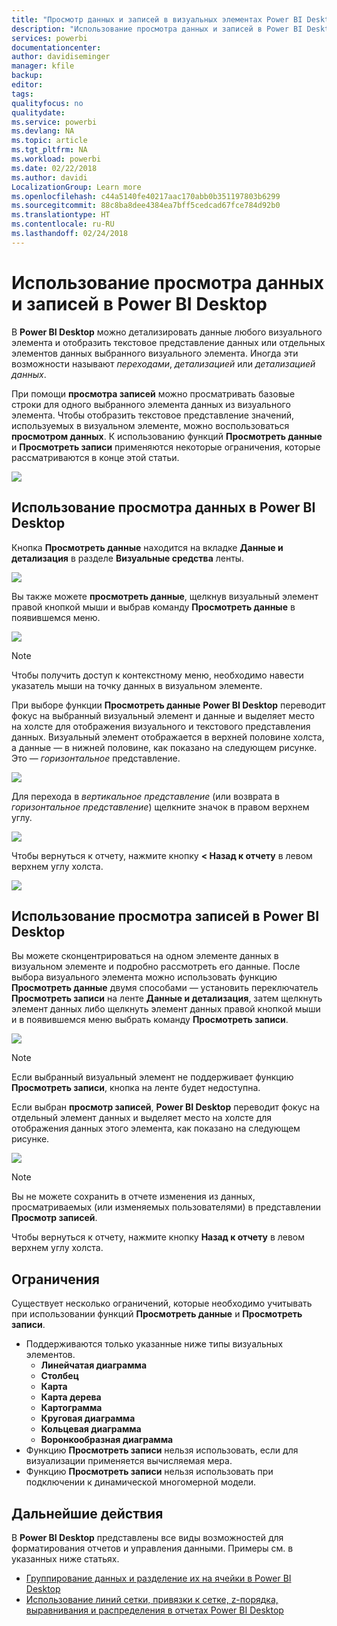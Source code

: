 ```yaml
---
title: "Просмотр данных и записей в визуальных элементах Power BI Desktop"
description: "Использование просмотра данных и записей в Power BI Desktop для детализации данных"
services: powerbi
documentationcenter: 
author: davidiseminger
manager: kfile
backup: 
editor: 
tags: 
qualityfocus: no
qualitydate: 
ms.service: powerbi
ms.devlang: NA
ms.topic: article
ms.tgt_pltfrm: NA
ms.workload: powerbi
ms.date: 02/22/2018
ms.author: davidi
LocalizationGroup: Learn more
ms.openlocfilehash: c44a5140fe40217aac170abb0b351197803b6299
ms.sourcegitcommit: 88c8ba8dee4384ea7bff5cedcad67fce784d92b0
ms.translationtype: HT
ms.contentlocale: ru-RU
ms.lasthandoff: 02/24/2018
---
```

# <a name="use-see-data-and-see-records-in-power-bi-desktop"></a>Использование просмотра данных и записей в Power BI Desktop
В **Power BI Desktop** можно детализировать данные любого визуального элемента и отобразить текстовое представление данных или отдельных элементов данных выбранного визуального элемента. Иногда эти возможности называют *переходами*, *детализацией* или *детализацией данных*.

При помощи **просмотра записей** можно просматривать базовые строки для одного выбранного элемента данных из визуального элемента. Чтобы отобразить текстовое представление значений, используемых в визуальном элементе, можно воспользоваться **просмотром данных**. К использованию функций **Просмотреть данные** и **Просмотреть записи** применяются некоторые ограничения, которые рассматриваются в конце этой статьи.

![](media/desktop-see-data-see-records/see-data-see-records_1.png)

## <a name="using-see-data-in-power-bi-desktop"></a>Использование просмотра данных в Power BI Desktop
Кнопка **Просмотреть данные** находится на вкладке **Данные и детализация** в разделе **Визуальные средства** ленты.

![](media/desktop-see-data-see-records/see-data-see-records_2.png)

Вы также можете **просмотреть данные**, щелкнув визуальный элемент правой кнопкой мыши и выбрав команду **Просмотреть данные** в появившемся меню.

![](media/desktop-see-data-see-records/see-data-see-records_3.png)

> [!NOTE]
> Чтобы получить доступ к контекстному меню, необходимо навести указатель мыши на точку данных в визуальном элементе.
> 
> 

При выборе функции **Просмотреть данные** **Power BI Desktop** переводит фокус на выбранный визуальный элемент и данные и выделяет место на холсте для отображения визуального и текстового представления данных. Визуальный элемент отображается в верхней половине холста, а данные — в нижней половине, как показано на следующем рисунке. Это — *горизонтальное* представление.

![](media/desktop-see-data-see-records/see-data-see-records_4.png)

Для перехода в *вертикальное представление* (или возврата в *горизонтальное представление*) щелкните значок в правом верхнем углу.

![](media/desktop-see-data-see-records/see-data-see-records_5.png)

Чтобы вернуться к отчету, нажмите кнопку **< Назад к отчету** в левом верхнем углу холста.

![](media/desktop-see-data-see-records/see-data-see-records_6.png)

## <a name="using-see-records-in-power-bi-desktop"></a>Использование просмотра записей в Power BI Desktop
Вы можете сконцентрироваться на одном элементе данных в визуальном элементе и подробно рассмотреть его данные. После выбора визуального элемента можно использовать функцию **Просмотреть данные** двумя способами — установить переключатель **Просмотреть записи** на ленте **Данные и детализация**, затем щелкнуть элемент данных либо щелкнуть элемент данных правой кнопкой мыши и в появившемся меню выбрать команду **Просмотреть записи**.

![](media/desktop-see-data-see-records/see-data-see-records_7.png)

> [!NOTE]
> Если выбранный визуальный элемент не поддерживает функцию **Просмотреть записи**, кнопка на ленте будет недоступна.
> 
> 

Если выбран **просмотр записей**, **Power BI Desktop** переводит фокус на отдельный элемент данных и выделяет место на холсте для отображения данных этого элемента, как показано на следующем рисунке.

![](media/desktop-see-data-see-records/see-data-see-records_8.png)

> [!NOTE]
> Вы не можете сохранить в отчете изменения из данных, просматриваемых (или изменяемых пользователями) в представлении **Просмотр записей**.

Чтобы вернуться к отчету, нажмите кнопку **Назад к отчету** в левом верхнем углу холста.

## <a name="limitations"></a>Ограничения
Существует несколько ограничений, которые необходимо учитывать при использовании функций **Просмотреть данные** и **Просмотреть записи**.

* Поддерживаются только указанные ниже типы визуальных элементов.
  * **Линейчатая диаграмма**
  * **Столбец**
  * **Карта**
  * **Карта дерева**
  * **Картограмма**
  * **Круговая диаграмма**
  * **Кольцевая диаграмма**
  * **Воронкообразная диаграмма**
* Функцию **Просмотреть записи** нельзя использовать, если для визуализации применяется вычисляемая мера.
* Функцию **Просмотреть записи** нельзя использовать при подключении к динамической многомерной модели.

## <a name="next-steps"></a>Дальнейшие действия
В **Power BI Desktop** представлены все виды возможностей для форматирования отчетов и управления данными. Примеры см. в указанных ниже статьях.

* [Группирование данных и разделение их на ячейки в Power BI Desktop](desktop-grouping-and-binning.md)
* [Использование линий сетки, привязки к сетке, z-порядка, выравнивания и распределения в отчетах Power BI Desktop](desktop-gridlines-snap-to-grid.md)

